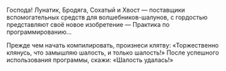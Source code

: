 
Господа!
Лунатик, Бродяга, Сохатый и Хвост — поставщики вспомогательных средств для волшебников-шалунов, с гордостью представляют своё новое изобретение — Практика по программированию…

Прежде чем начать компилировать, произнеси клятву: «Торжественно клянусь, что замышляю шалость, и только шалость!»
После успешного использования программы, скажи: «Шалость удалась!»

